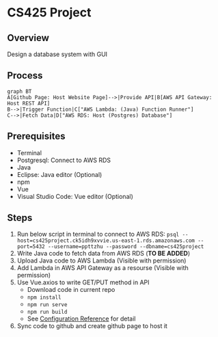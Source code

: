 
# CS425 Project

## Overview
Design a database system with GUI

## Process
```mermaid
graph BT 
A[Github Page: Host Website Page]-->|Provide API|B[AWS API Gateway: Host REST API]
B-->|Trigger Function|C["AWS Lambda: (Java) Function Runner"]
C-->|Fetch Data|D["AWS RDS: Host (Postgres) Database"]
```
## Prerequisites
- Terminal
- Postgresql: Connect to AWS RDS
- Java
- Eclipse: Java editor (Optional)
- npm
- Vue
- Visual Studio Code: Vue editor (Optional)

## Steps
1. Run below script in terminal to connect to AWS RDS:
	`psql --host=cs425project.ck5idh9xvvie.us-east-1.rds.amazonaws.com --port=5432 --username=ppttzhu --password --dbname=cs425project`
2. Write Java code to fetch data from AWS RDS (**TO BE ADDED**)
3. Upload Java code to AWS Lambda (Visible with permission)
4. Add Lambda in AWS API Gateway as a resourse (Visible with permission)
5. Use Vue.axios to write GET/PUT method in API
	* Download code in current repo
	* `npm install`
	* `npm run serve`
	* `npm run build`
	*  See [Configuration Reference](https://cli.vuejs.org/config/) for detail
6. Sync code to github and create github page to host it
